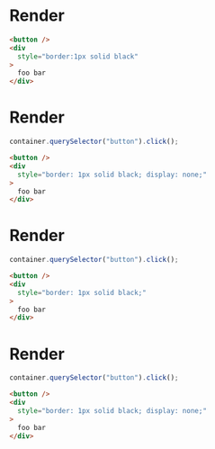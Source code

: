 # Render
```html
<button />
<div
  style="border:1px solid black"
>
  foo bar
</div>
```


# Render
```js
container.querySelector("button").click();
```
```html
<button />
<div
  style="border: 1px solid black; display: none;"
>
  foo bar
</div>
```


# Render
```js
container.querySelector("button").click();
```
```html
<button />
<div
  style="border: 1px solid black;"
>
  foo bar
</div>
```


# Render
```js
container.querySelector("button").click();
```
```html
<button />
<div
  style="border: 1px solid black; display: none;"
>
  foo bar
</div>
```
